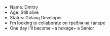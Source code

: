 - Name: Dmitry
- Age: Still alive
- Status: Golang Developer
- I’m looking to collaborate on гребля на галере 
- One day I'll become ~a hokage~ a Senior

<!---
Ragontar/Ragontar is a ✨ special ✨ repository because its `README.md` (this file) appears on your GitHub profile.
You can click the Preview link to take a look at your changes.
--->
